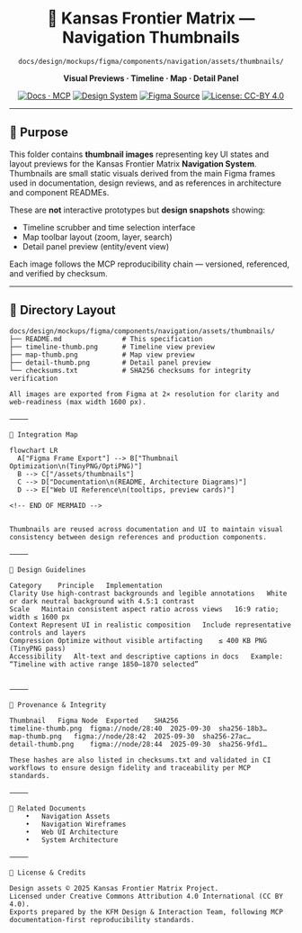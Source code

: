 <div align="center">

# 🧭 Kansas Frontier Matrix — Navigation Thumbnails  
`docs/design/mockups/figma/components/navigation/assets/thumbnails/`

**Visual Previews · Timeline · Map · Detail Panel**

[![Docs · MCP](https://img.shields.io/badge/Docs-MCP-blue)](../../../../../../../docs/)
[![Design System](https://img.shields.io/badge/Design-System-green)](../../../../../../../docs/design/)
[![Figma Source](https://img.shields.io/badge/Figma-Navigation%20Thumbnails-purple)](../../figma-refs.json)
[![License: CC-BY 4.0](https://img.shields.io/badge/License-CC--BY%204.0-lightgrey)](../../../../../../../LICENSE)

</div>

---

## 🎯 Purpose

This folder contains **thumbnail images** representing key UI states and layout previews for the Kansas Frontier Matrix **Navigation System**.  
Thumbnails are small static visuals derived from the main Figma frames used in documentation, design reviews, and as references in architecture and component READMEs.

These are **not** interactive prototypes but **design snapshots** showing:
- Timeline scrubber and time selection interface  
- Map toolbar layout (zoom, layer, search)  
- Detail panel preview (entity/event view)  

Each image follows the MCP reproducibility chain — versioned, referenced, and verified by checksum.

---

## 📁 Directory Layout

```text
docs/design/mockups/figma/components/navigation/assets/thumbnails/
├── README.md               # This specification
├── timeline-thumb.png      # Timeline view preview
├── map-thumb.png           # Map view preview
├── detail-thumb.png        # Detail panel preview
└── checksums.txt           # SHA256 checksums for integrity verification

All images are exported from Figma at 2× resolution for clarity and web-readiness (max width 1600 px).

⸻

🧩 Integration Map

flowchart LR
  A["Figma Frame Export"] --> B["Thumbnail Optimization\n(TinyPNG/OptiPNG)"]
  B --> C["/assets/thumbnails"]
  C --> D["Documentation\n(README, Architecture Diagrams)"]
  D --> E["Web UI Reference\n(tooltips, preview cards)"]

<!-- END OF MERMAID -->


Thumbnails are reused across documentation and UI to maintain visual consistency between design references and production components.

⸻

🧠 Design Guidelines

Category	Principle	Implementation
Clarity	Use high-contrast backgrounds and legible annotations	White or dark neutral background with 4.5:1 contrast
Scale	Maintain consistent aspect ratio across views	16:9 ratio; width ≤ 1600 px
Context	Represent UI in realistic composition	Include representative controls and layers
Compression	Optimize without visible artifacting	≤ 400 KB PNG (TinyPNG pass)
Accessibility	Alt-text and descriptive captions in docs	Example: “Timeline with active range 1850–1870 selected”


⸻

🧾 Provenance & Integrity

Thumbnail	Figma Node	Exported	SHA256
timeline-thumb.png	figma://node/28:40	2025-09-30	sha256-18b3…
map-thumb.png	figma://node/28:42	2025-09-30	sha256-27ac…
detail-thumb.png	figma://node/28:44	2025-09-30	sha256-9fd1…

These hashes are also listed in checksums.txt and validated in CI workflows to ensure design fidelity and traceability per MCP standards.

⸻

🧾 Related Documents
	•	Navigation Assets
	•	Navigation Wireframes
	•	Web UI Architecture
	•	System Architecture

⸻

📜 License & Credits

Design assets © 2025 Kansas Frontier Matrix Project.
Licensed under Creative Commons Attribution 4.0 International (CC BY 4.0).
Exports prepared by the KFM Design & Interaction Team, following MCP documentation-first reproducibility standards.

